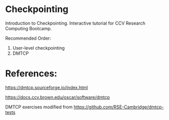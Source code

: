 # Checkpointing
Introduction to Checkpointing.
Interactive tutorial for CCV Research Computing Bootcamp.

Recommended Order:
1. User-level checkpointing
2. DMTCP

# References:

https://dmtcp.sourceforge.io/index.html

https://docs.ccv.brown.edu/oscar/software/dmtcp


DMTCP exercises modified from
https://github.com/RSE-Cambridge/dmtcp-tests

